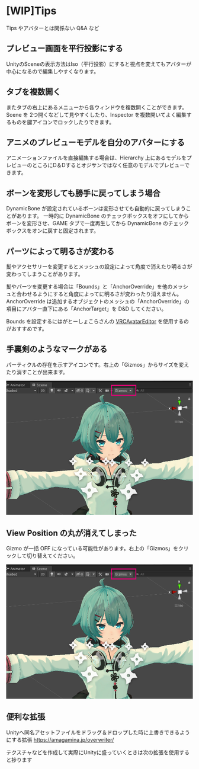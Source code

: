# [WIP]Tips

Tips やアバターとは関係ない Q&A など

##  プレビュー画面を平行投影にする

UnityのSceneの表示方法はIso（平行投影）にすると視点を変えてもアバターが中心になるので編集しやすくなります。

## タブを複数開く

またタブの右上にあるメニューから各ウィンドウを複数開くことができます。
Scene を 2つ開くなどして見やすくしたり、Inspector を複数開いてよく編集するものを鍵アイコンでロックしたりできます。

##  アニメのプレビューモデルを自分のアバターにする

アニメーションファイルを直接編集する場合は、Hierarchy 上にあるモデルをプレビューのところにD＆Dするとオジサンではなく任意のモデルでプレビューできます。

## ボーンを変形しても勝手に戻ってしまう場合

DynamicBone が設定されているボーンは変形させても自動的に戻ってしまうことがあります。
一時的に DynamicBone のチェックボックスをオフにしてからボーンを変形させ、GAME タブで一度再生してから DynamicBone のチェックボックスをオンに戻すと固定されます。

## パーツによって明るさが変わる

髪やアクセサリーを変更するとメッシュの設定によって角度で消えたり明るさが変わってしまうことがあります。

髪やパーツを変更する場合は「Bounds」と「AnchorOverride」を他のメッシュと合わせるようにすると角度によってに明るさが変わったり消えません。AnchorOverride は追加するオブジェクトのメッシュの「AnchorOverride」の項目にアバター直下にある「AnchorTarget」を D&D してください。

Bounds を設定するにはがとーしょこらさんの [VRCAvatarEditor](https://booth.pm/ja/items/1258744) を使用するのがおすすめです。

## 手裏剣のようなマークがある

パーティクルの存在を示すアイコンです。右上の「Gizmos」からサイズを変えたり消すことが出来ます。

![](../images/tips/gizmos.png ':class=ss :size=500')

## View Position の丸が消えてしまった

Gizmo が一括 OFF になっている可能性があります。右上の「Gizmos」をクリックして切り替えてください。

![](../images/tips/gizmos.png ':class=ss :size=500')





## 便利な拡張

Unityへ同名アセットファイルをドラッグ＆ドロップした時に上書きできるようにする拡張
https://amagamina.jp/overwriter/

テクスチャなどを作成して実際にUnityに盛っていくときは次の拡張を使用すると捗ります
